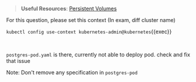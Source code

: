 
> <strong>Useful Resources</strong>: [Persistent Volumes](https://kubernetes.io/docs/concepts/storage/persistent-volumes/)

For this question, please set this context (In exam, diff cluster name)

`kubectl config use-context kubernetes-admin@kubernetes`{{exec}}

<br>

`postgres-pod.yaml` is there, currently not able to deploy pod. check and fix that issue

Note: Don't remove any specification in `postgres-pod`